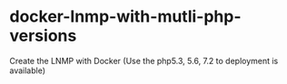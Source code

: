 # docker-lnmp-with-mutli-php-versions
Create the LNMP with Docker (Use the php5.3, 5.6, 7.2 to deployment is available)
